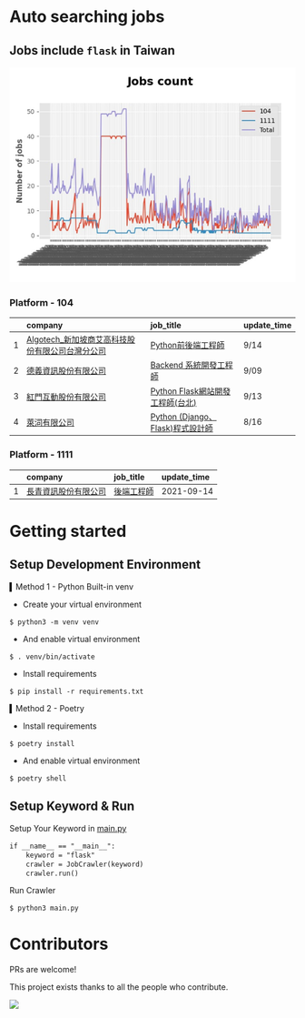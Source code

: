 # Auto searching jobs

## Jobs include `flask` in Taiwan 

 ![image](./doc/plot_img.jpg)


### Platform - 104


|    | company                                                                                                | job_title                                                                                   | update_time   |
|---:|:-------------------------------------------------------------------------------------------------------|:--------------------------------------------------------------------------------------------|:--------------|
|  1 | [Algotech_新加坡商艾高科技股份有限公司台灣分公司](https://www.104.com.tw/company/1a2x6blc6n?jobsource=jolist_c_relevance) | [Python前後端工程師](https://www.104.com.tw/job/7duf1?jobsource=jolist_c_relevance)               | 9/14          |
|  2 | [德義資訊股份有限公司](https://www.104.com.tw/company/oe84aqo?jobsource=jolist_c_relevance)                      | [Backend 系統開發工程師](https://www.104.com.tw/job/7awmz?jobsource=jolist_c_relevance)            | 9/09          |
|  3 | [紅門互動股份有限公司](https://www.104.com.tw/company/oh4m67k?jobsource=jolist_c_relevance)                      | [Python Flask網站開發工程師(台北)](https://www.104.com.tw/job/6xtfl?jobsource=jolist_c_relevance)    | 9/13          |
|  4 | [萊泀有限公司](https://www.104.com.tw/company/1a2x6blg3t?jobsource=jolist_c_relevance)                       | [Python (Django、Flask)程式設計師](https://www.104.com.tw/job/7cs5e?jobsource=jolist_c_relevance) | 8/16          |

### Platform - 1111


|    | company                                              | job_title                                      | update_time   |
|---:|:-----------------------------------------------------|:-----------------------------------------------|:--------------|
|  1 | [長青資訊股份有限公司](https://www.1111.com.tw/corp/71694811/) | [後端工程師](https://www.1111.com.tw/job/85012186/) | 2021-09-14    |



# Getting started
## Setup Development Environment
▍Method 1 - Python Built-in venv

- Create your virtual environment
```
$ python3 -m venv venv
```
- And enable virtual environment
```
$ . venv/bin/activate
```
- Install requirements
```
$ pip install -r requirements.txt 
```

▍Method 2 - Poetry
- Install requirements
```
$ poetry install
```
- And enable virtual environment
```
$ poetry shell
```

## Setup Keyword & Run

Setup Your Keyword in [main.py](./main.py#L88)
```
if __name__ == "__main__":
    keyword = "flask"
    crawler = JobCrawler(keyword)
    crawler.run()
```

Run Crawler
```
$ python3 main.py
```

# Contributors
PRs are welcome!

This project exists thanks to all the people who contribute.

<a href="https://github.com/hsuanchi/auto-search-flask-job/graphs/contributors">
  <img src="https://contrib.rocks/image?repo=hsuanchi/auto-search-flask-job"/>
</a>
